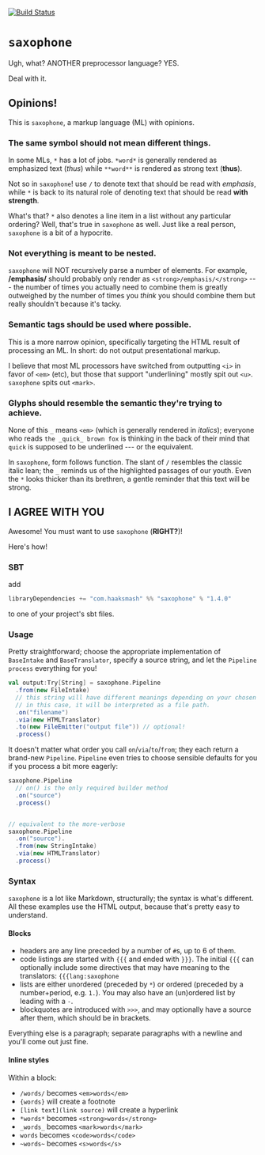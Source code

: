 [![Build Status](https://travis-ci.org/haaksmash/saxophone.svg?branch=master)](https://travis-ci.org/haaksmash/saxophone)
# `saxophone`
Ugh, what? ANOTHER preprocessor language? YES.

Deal with it.

## Opinions!
This is `saxophone`, a markup language (ML) with opinions.

### The same symbol should not mean different things.
In some MLs, `*` has a lot of jobs. `*word*` is generally rendered as emphasized text (*thus*) while `**word**` is rendered as strong text (**thus**).

Not so in `saxophone`! use `/` to denote text that should be read with *emphasis*, while `*` is back to its natural role of denoting text that should be read **with strength**.

What's that? `*` also denotes a line item in a list without any particular ordering? Well, that's true in `saxophone` as well. Just like a real person, `saxophone` is a bit of a hypocrite.

### Not everything is meant to be nested.
`saxophone` will NOT recursively parse a number of elements. For example, **/emphasis/**  should probably only render as `<strong>/emphasis/</strong>` --- the number of times you actually need to combine them is greatly outweighed by the number of times you *think* you should combine them but really shouldn't because it's tacky.

### Semantic tags should be used where possible.
This is a more narrow opinion, specifically targeting the HTML result of processing an ML. In short: do not output presentational markup.

I believe that most ML processors have switched from outputting `<i>` in favor of `<em>` (etc), but those that support "underlining" mostly spit out `<u>`. `saxophone` spits out `<mark>`.

### Glyphs should resemble the semantic they're trying to achieve.
None of this `_` means `<em>` (which is generally rendered in *italics*); everyone who reads `the _quick_ brown fox` is thinking in the back of their mind that `quick` is supposed to be underlined --- or the equivalent.

In `saxophone`, form follows function. The slant of `/` resembles the classic italic lean; the `_` reminds us of the highlighted passages of our youth. Even the `*` looks thicker than its brethren, a gentle reminder that this text will be strong.

## I AGREE WITH YOU
Awesome! You must want to use `saxophone` (**RIGHT?**)!

Here's how!

### SBT
add

```scala
libraryDependencies += "com.haaksmash" %% "saxophone" % "1.4.0"
```
to one of your project's sbt files.

### Usage
Pretty straightforward; choose the appropriate implementation of `BaseIntake` and `BaseTranslator`, specify a source string, and let the `Pipeline` `process` everything for you!

```scala
val output:Try[String] = saxophone.Pipeline
  .from(new FileIntake)
  // this string will have different meanings depending on your chosen intake;
  // in this case, it will be interpreted as a file path.
  .on("filename")
  .via(new HTMLTranslator)
  .to(new FileEmitter("output file")) // optional!
  .process()
```
It doesn't matter what order you call `on`/`via`/`to`/`from`; they each return a brand-new `Pipeline`. `Pipeline` even tries to choose sensible defaults for you if you process a bit more eagerly:

```scala
saxophone.Pipeline
  // on() is the only required builder method
  .on("source")
  .process()


// equivalent to the more-verbose
saxophone.Pipeline
  .on("source").
  .from(new StringIntake)
  .via(new HTMLTranslator)
  .process()
```
### Syntax
`saxophone` is a lot like Markdown, structurally; the syntax is what's different. All these examples use the HTML output, because that's pretty easy to understand.

#### Blocks
* headers are any line preceded by a number of `#`s, up to 6 of them.
* code listings are started with `{{{` and ended with `}}}`. The initial `{{{` can optionally include some directives that may have meaning to the translators: `{{{lang:saxophone`
* lists are either unordered (preceded by `*`) or ordered (preceded by a number+period, e.g. `1.`). You may also have an (un)ordered list by leading with a `-`.
* blockquotes are introduced with `>>>`, and may optionally have a source after them, which should be in brackets.

Everything else is a paragraph; separate paragraphs with a newline and you'll come out just fine.

#### Inline styles
Within a block:

* `/words/` becomes `<em>words</em>`
* `{words}` will create a footnote
* `[link text](link source)` will create a hyperlink
* `*words*` becomes `<strong>words</strong>`
* `_words_` becomes `<mark>words</mark>`
* ``words`` becomes `<code>words</code>`
* `~words~` becomes `<s>words</s>`

